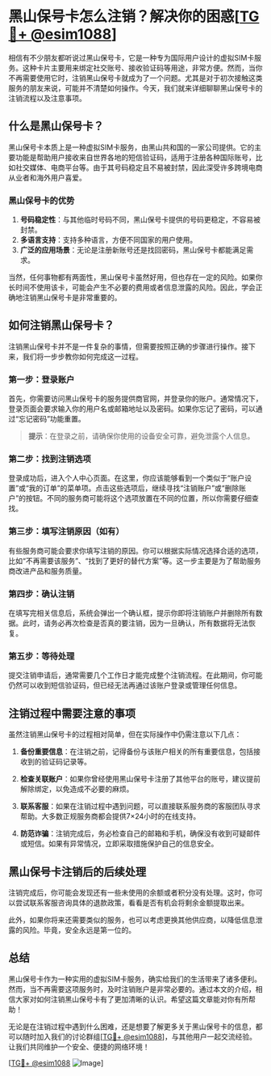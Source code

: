# 黑山保号卡怎么注销？解决你的困惑[[TG💪+ @esim1088](https://t.me/s/esim1088)]

相信有不少朋友都听说过黑山保号卡，它是一种专为国际用户设计的虚拟SIM卡服务。这种卡片主要用来绑定社交账号、接收验证码等用途，非常方便。然而，当你不再需要使用它时，注销黑山保号卡就成为了一个问题。尤其是对于初次接触这类服务的朋友来说，可能并不清楚如何操作。今天，我们就来详细聊聊黑山保号卡的注销流程以及注意事项。

## 什么是黑山保号卡？

黑山保号卡本质上是一种虚拟SIM卡服务，由黑山共和国的一家公司提供。它的主要功能是帮助用户接收来自世界各地的短信验证码，适用于注册各种国际账号，比如社交媒体、电商平台等。由于其号码稳定且不易被封禁，因此深受许多跨境电商从业者和海外用户喜爱。

### 黑山保号卡的优势

1. **号码稳定性**：与其他临时号码不同，黑山保号卡提供的号码更稳定，不容易被封禁。
2. **多语言支持**：支持多种语言，方便不同国家的用户使用。
3. **广泛的应用场景**：无论是注册新账号还是找回密码，黑山保号卡都能满足需求。

当然，任何事物都有两面性，黑山保号卡虽然好用，但也存在一定的风险。如果你长时间不使用该卡，可能会产生不必要的费用或者信息泄露的风险。因此，学会正确地注销黑山保号卡是非常重要的。

## 如何注销黑山保号卡？

注销黑山保号卡并不是一件复杂的事情，但需要按照正确的步骤进行操作。接下来，我们将一步步教你如何完成这一过程。

### 第一步：登录账户

首先，你需要访问黑山保号卡的服务提供商官网，并登录你的账户。通常情况下，登录页面会要求输入你的用户名或邮箱地址以及密码。如果你忘记了密码，可以通过“忘记密码”功能重置。

> **提示**：在登录之前，请确保你使用的设备安全可靠，避免泄露个人信息。

### 第二步：找到注销选项

登录成功后，进入个人中心页面。在这里，你应该能够看到一个类似于“账户设置”或“我的订单”的菜单项。点击这些选项后，继续寻找“注销账户”或“删除账户”的按钮。不同的服务商可能将这个选项放置在不同的位置，所以你需要仔细查找。

### 第三步：填写注销原因（如有）

有些服务商可能会要求你填写注销的原因。你可以根据实际情况选择合适的选项，比如“不再需要该服务”、“找到了更好的替代方案”等。这一步主要是为了帮助服务商改进产品和服务质量。

### 第四步：确认注销

在填写完相关信息后，系统会弹出一个确认框，提示你即将注销账户并删除所有数据。此时，请务必再次检查是否真的要注销，因为一旦确认，所有数据将无法恢复。

### 第五步：等待处理

提交注销申请后，通常需要几个工作日才能完成整个注销流程。在此期间，你可能仍然可以收到短信验证码，但已经无法再通过该账户登录或管理任何信息。

## 注销过程中需要注意的事项

虽然注销黑山保号卡的过程相对简单，但在实际操作中仍需注意以下几点：

1. **备份重要信息**：在注销之前，记得备份与该账户相关的所有重要信息，包括接收到的验证码记录等。
   
2. **检查关联账户**：如果你曾经使用黑山保号卡注册了其他平台的账号，建议提前解除绑定，以免造成不必要的麻烦。

3. **联系客服**：如果在注销过程中遇到问题，可以直接联系服务商的客服团队寻求帮助。大多数正规服务商都会提供7×24小时的在线支持。

4. **防范诈骗**：注销完成后，务必检查自己的邮箱和手机，确保没有收到可疑邮件或短信。如果有异常情况，立即采取措施保护自己的信息安全。

## 黑山保号卡注销后的后续处理

注销完成后，你可能会发现还有一些未使用的余额或者积分没有处理。这时，你可以尝试联系客服咨询具体的退款政策，看看是否有机会将剩余金额提取出来。

此外，如果你将来还需要类似的服务，也可以考虑更换其他供应商，以降低信息泄露的风险。毕竟，安全永远是第一位的。

## 总结

黑山保号卡作为一种实用的虚拟SIM卡服务，确实给我们的生活带来了诸多便利。然而，当不再需要这项服务时，及时注销账户是非常必要的。通过本文的介绍，相信大家对如何注销黑山保号卡有了更加清晰的认识。希望这篇文章能对你有所帮助！

无论是在注销过程中遇到什么困难，还是想要了解更多关于黑山保号卡的信息，都可以随时加入我们的讨论群组[[TG💪+ @esim1088](https://t.me/s/esim1088)]，与其他用户一起交流经验。让我们共同维护一个安全、便捷的网络环境！

[[TG💪+ @esim1088](https://t.me/s/esim1088) ![Image](https://i.postimg.cc/4NQfJmqS/Snipaste-2025-05-13-00-14-12.png)]